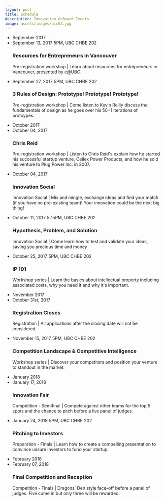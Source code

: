 ```yaml
---
layout: post
title: Schedule
description: Innovation OnBoard Events
image: assets/images/pic02.jpg
---
```


<div class="row">
        <div class="12u$(small)">
            <ul class="timeline">
                <li class="timeline-item period">
                    <div class="timeline-info"></div>
                    <div class="timeline-marker"></div>
                    <div class="timeline-content">
                        <span class="button timeline-title header-inner">September 2017</span>
                    </div>
                </li>
                <li class="timeline-item">
                    <div class="timeline-info">
                        <span>September 13, 2017</span>
                        <span class="timeline-time">5PM, UBC CHBE 202</span>
                    </div>
                    <div class="timeline-marker"></div>
                    <div class="timeline-content">
                        <h3 class="timeline-title">Resources for Entrepreneurs in Vancouver</h3>
                        <p><span class="timeline-desc">Pre-registration workshop</span> | Learn about resources for entrepreneurs in Vancouver, presented by e@UBC.</p>
                    </div>
                </li>
                <li class="timeline-item">
                    <div class="timeline-info">
                        <span>September 27, 2017</span>
                        <span class="timeline-time">5PM, UBC CHBE 202</span>
                    </div>
                    <div class="timeline-marker"></div>
                    <div class="timeline-content">
                        <h3 class="timeline-title">3 Rules of Design: Prototype! Prototype! Prototype!</h3>
                        <p><span class="timeline-desc">Pre-registration workshop</span> | Come listen to Kevin Reilly discuss the fundamentals of design as he goes over his 50+1 iterations of protoypes.</p>
                    </div>
                </li>
                <li class="timeline-item period">
                    <div class="timeline-info"></div>
                    <div class="timeline-marker"></div>
                    <div class="timeline-content">
                        <span class="button timeline-title header-inner">October 2017</span>
                    </div>
                </li>
                <li class="timeline-item">
                    <div class="timeline-info">
                        <span>October 04, 2017</span>
                    </div>
                    <div class="timeline-marker"></div>
                    <div class="timeline-content">
                        <h3 class="timeline-title">Chris Reid</h3>
                        <p><span class="timeline-desc">Pre-registration workshop</span> | Listen to Chris Reid's explain how he started his successful startup venture, Cellex Power Products, and how he sold his venture to Plug Power Inc. in 2007.</p>
                    </div>
                </li>
                <li class="timeline-item">
                    <div class="timeline-info">
                        <span>October 04, 2017</span>
                    </div>
                    <div class="timeline-marker"></div>
                    <div class="timeline-content">
                        <h3 class="timeline-title">Innovation Social</h3>
                        <p><span class="timeline-desc">Innovation Social</span> | Mix and mingle, exchange ideas and find your match (if you have no pre-existing team)! Your innovation could be the next big thing!</p>
                    </div>
                </li>
                <li class="timeline-item">
                    <div class="timeline-info">
                        <span>October 11, 2017</span>
                        <span class="timeline-time">5:15PM, UBC CHBE 202</span>
                    </div>
                    <div class="timeline-marker"></div>
                    <div class="timeline-content">
                        <h3 class="timeline-title">Hypothesis, Problem, and Solution</h3>
                        <p><span class="timeline-desc">Innovation Social</span> | Come learn how to test and validate your ideas, saving you precious time and money</p>
                    </div>
                </li>
                <li class="timeline-item">
                    <div class="timeline-info">
                        <span>October 25, 2017</span>
                        <span class="timeline-time">5PM, UBC CHBE 202</span>
                    </div>
                    <div class="timeline-marker"></div>
                    <div class="timeline-content">
                        <h3 class="timeline-title">IP 101</h3>
                        <p><span class="timeline-desc">Workshop series</span> | Learn the basics about intellectual property including associated costs, why you need it and why it's important.</p>
                    </div>
                </li>
                <li class="timeline-item period">
                    <div class="timeline-info"></div>
                    <div class="timeline-marker"></div>
                    <div class="timeline-content">
                        <span class="button timeline-title header-inner">November 2017</span>
                    </div>
                </li>
                <li class="timeline-item">
                    <div class="timeline-info">
                        <span>October 31st, 2017</span>
                    </div>
                    <div class="timeline-marker"></div>
                    <div class="timeline-content">
                        <h3 class="timeline-title"><b>Registration Closes</b></h3>
                        <p><span class="timeline-desc">Registration</span> | All applications after the closing date will not be considered.</p>
                    </div>
                </li>
                <li class="timeline-item">
                    <div class="timeline-info">
                        <span>November 15, 2017</span>
                        <span class="timeline-time">5PM, UBC CHBE 202</span>
                    </div>
                    <div class="timeline-marker"></div>
                    <div class="timeline-content">
                        <h3 class="timeline-title">Competition Landscape &amp; Competitive Intelligence</h3>
                        <p><span class="timeline-desc">Workshop series</span> | Discover your competitors and position your venture to standout in the market.</p>
                    </div>
                </li>
                <li class="timeline-item period">
                    <div class="timeline-info"></div>
                    <div class="timeline-marker"></div>
                    <div class="timeline-content">
                        <span class="button timeline-title header-inner">January 2018</span>
                    </div>
                </li>
                <li class="timeline-item">
                    <div class="timeline-info">
                        <span>January 17, 2018</span>
                    </div>
                    <div class="timeline-marker"></div>
                    <div class="timeline-content">
                        <h3 class="timeline-title">Innovation Fair</h3>
                        <p><span class="timeline-desc">Competition - Semifinal</span> | Compete against other teams for the top 5 spots and the chance to pitch before a live panel of judges.</p>
                    </div>
                </li>
                <li class="timeline-item">
                    <div class="timeline-info">
                        <span>January 24, 2018</span>
                        <span class="timeline-time">5PM, UBC CHBE 202</span>
                    </div>
                    <div class="timeline-marker"></div>
                    <div class="timeline-content">
                        <h3 class="timeline-title">Pitching to Investors</h3>
                        <p><span class="timeline-desc">Preparation - Finals</span> | Learn how to create a compelling presentation to convince unsure investors to fund your startup</p>
                    </div>
                </li>
                <li class="timeline-item period">
                    <div class="timeline-info"></div>
                    <div class="timeline-marker"></div>
                    <div class="timeline-content">
                        <span class="button timeline-title header-inner">February 2018</span>
                    </div>
                </li>
                <li class="timeline-item">
                    <div class="timeline-info">
                        <span>February 07, 2018</span>
                    </div>
                    <div class="timeline-marker"></div>
                    <div class="timeline-content">
                        <h3 class="timeline-title"><b>Final Competition and Reception</b></h3>
                        <p><span class="timeline-desc">Competition - Finals</span> | Dragons' Den style face-off before a panel of judges. Five come in but only three will be rewarded.</p>
                    </div>
                </li>
            </ul>
        </div>
    </div>